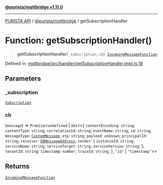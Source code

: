 [**@purista/mqttbridge v1.11.0**](../README.md)

***

[PURISTA API](../../../packages.md) / [@purista/mqttbridge](../README.md) / getSubscriptionHandler

# Function: getSubscriptionHandler()

> **getSubscriptionHandler**(`_subscription`, `cb`): [`IncomingMessageFunction`](../type-aliases/IncomingMessageFunction.md)

Defined in: [mqttbridge/src/handler/getSubscriptionHandler.impl.ts:18](https://github.com/puristajs/purista/blob/master/packages/mqttbridge/src/handler/getSubscriptionHandler.impl.ts#L18)

## Parameters

### \_subscription

[`Subscription`](../../core/type-aliases/Subscription.md)

### cb

(`message`) => `Promise`\<`undefined` \| `Omit`\<\{ `contentEncoding`: `string`; `contentType`: `string`; `correlationId`: `string`; `eventName`: `string`; `id`: `string`; `messageType`: [`CustomMessage`](../../core/enumerations/EBMessageType.md#custommessage); `otp`: `string`; `payload`: `unknown`; `principalId`: `string`; `receiver`: [`EBMessageAddress`](../../core/type-aliases/EBMessageAddress.md); `sender`: \{ `instanceId`: `string`; `serviceName`: `string`; `serviceTarget`: `string`; `serviceVersion`: `string`; \}; `tenantId`: `string`; `timestamp`: `number`; `traceId`: `string`; \}, `"id"` \| `"timestamp"`\>\>

## Returns

[`IncomingMessageFunction`](../type-aliases/IncomingMessageFunction.md)
